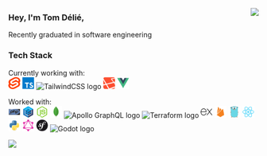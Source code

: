 <a align="right" href="https://fauux.neocities.org/" title="Statue from fauux's website"><img align="right" src="https://i.imgur.com/xkjvO5L.gif" /></a>

<h3>Hey, I'm Tom Délié,</h3>
<p>Recently graduated in software engineering</p>
<h3>Tech Stack</h3>
<p>
  <span>Currently working with:</span><br /> 
  <img src="https://raw.githubusercontent.com/devicons/devicon/00f02ef57fb7601fd1ddcc2fe6fe670fef3ae3e4/icons/svelte/svelte-original.svg" title="Svelte" width="24" />
  <img src="https://raw.githubusercontent.com/devicons/devicon/master/icons/typescript/typescript-original.svg" title="TypeScript" alt="TypeScript logo" width="24" />
  <img src="https://i.imgur.com/BJwQVYn.png" title="TailwindCSS" alt="TailwindCSS logo" width="24" />
  <img src="https://raw.githubusercontent.com/devicons/devicon/master/icons/laravel/laravel-plain.svg" title="Laravel" alt="Laravel logo" width="24" />
  <img src="https://raw.githubusercontent.com/devicons/devicon/c7d326b6009e60442abc35fa45706d6f30ee4c8e/icons/vuejs/vuejs-original.svg" title="VueJS" alt="VueJS logo" width="24" />
</p>
<p>
  <span>Worked with:</span><br />
  <img src="https://raw.githubusercontent.com/devicons/devicon/c7d326b6009e60442abc35fa45706d6f30ee4c8e/icons/php/php-original.svg" title="PHP" alt="PHP logo" width="24" />
  <img src="https://raw.githubusercontent.com/devicons/devicon/c7d326b6009e60442abc35fa45706d6f30ee4c8e/icons/sequelize/sequelize-original.svg" title="Sequelize" alt="Sequelize logo" width="24" />
  <img src="https://raw.githubusercontent.com/devicons/devicon/c7d326b6009e60442abc35fa45706d6f30ee4c8e/icons/nodejs/nodejs-original.svg" title="NodeJS" alt="NodeJS logo" width="24" />
  <img src="https://raw.githubusercontent.com/devicons/devicon/master/icons/mongodb/mongodb-original.svg" title="MongoDB" alt="MongoDB logo" width="24" />
  <img src="https://i.imgur.com/aP5my5K.png" title="Apollo GraphQL" alt="Apollo GraphQL logo" width="24" />
  <img src="https://i.imgur.com/rv4QFeV.png" title="Terraform" alt="Terraform logo" width="24" />
  <img src="https://raw.githubusercontent.com/devicons/devicon/master/icons/express/express-original.svg" title="Express" alt="Express logo" width="24" />
  <img src="https://raw.githubusercontent.com/devicons/devicon/c7d326b6009e60442abc35fa45706d6f30ee4c8e/icons/firebase/firebase-plain.svg" title="Firebase" alt="Firebase logo" width="24" />
  <img src="https://raw.githubusercontent.com/devicons/devicon/c7d326b6009e60442abc35fa45706d6f30ee4c8e/icons/go/go-original.svg" title="Go" alt="Go logo" width="24" />
  <img src="https://raw.githubusercontent.com/devicons/devicon/c7d326b6009e60442abc35fa45706d6f30ee4c8e/icons/react/react-original.svg" title="React" alt="React logo" width="24" />
  <img src="https://raw.githubusercontent.com/devicons/devicon/c7d326b6009e60442abc35fa45706d6f30ee4c8e/icons/python/python-original.svg" title="Python" alt="Python logo" width="24" />
  <img src="https://raw.githubusercontent.com/devicons/devicon/c7d326b6009e60442abc35fa45706d6f30ee4c8e/icons/graphql/graphql-plain.svg" title="GraphQL" alt="GraphQL logo" width="24" />
  <img src="https://raw.githubusercontent.com/devicons/devicon/master/icons/symfony/symfony-original.svg" title="Symfony" alt="Symfony logo" width="24" />
  <img src="https://i.imgur.com/6p9raMd.png" title="Godot" alt="Godot logo" width="24">
</p>

<a href="https://github.com/anuraghazra/github-readme-stats">
  <img src="https://github-readme-stats.vercel.app/api/top-langs/?username=tomdelie&layout=compact&theme=radical&hide=css,html" />
</a>
